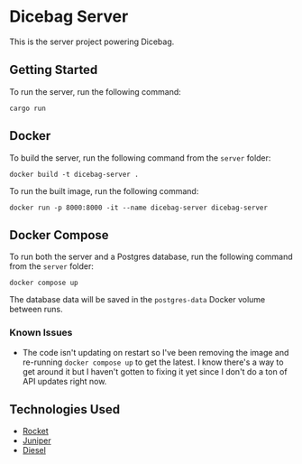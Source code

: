 # Dicebag Server 
This is the server project powering Dicebag.

## Getting Started
To run the server, run the following command:

```
cargo run
```

## Docker
To build the server, run the following command from the `server` folder:

```
docker build -t dicebag-server .
```

To run the built image, run the following command:

```
docker run -p 8000:8000 -it --name dicebag-server dicebag-server
```

## Docker Compose
To run both the server and a Postgres database, run the following command from the `server` folder:

```
docker compose up
```

The database data will be saved in the `postgres-data` Docker volume between runs.

### Known Issues
- The code isn't updating on restart so I've been removing the image and re-running `docker compose up` to get the latest. I know there's a way to get around it but I haven't gotten to fixing it yet since I don't do a ton of API updates right now.

## Technologies Used
- [Rocket](https://rocket.rs/)
- [Juniper](https://github.com/graphql-rust/juniper)
- [Diesel](https://diesel.rs/)
